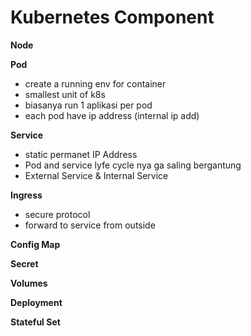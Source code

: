 # Kubernetes Component

**Node**

**Pod**
- create a running env for container
- smallest unit of k8s
- biasanya run 1 aplikasi per pod
- each pod have ip address (internal ip add)

**Service**
- static permanet IP Address
- Pod and service lyfe cycle nya ga saling bergantung
- External Service & Internal Service

**Ingress**
- secure protocol
- forward to service from outside

**Config Map**

**Secret**

**Volumes**

**Deployment**

**Stateful Set**
